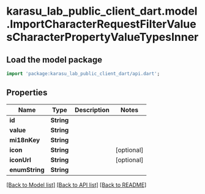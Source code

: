 # karasu_lab_public_client_dart.model.ImportCharacterRequestFilterValuesCharacterPropertyValueTypesInner

## Load the model package
```dart
import 'package:karasu_lab_public_client_dart/api.dart';
```

## Properties
Name | Type | Description | Notes
------------ | ------------- | ------------- | -------------
**id** | **String** |  | 
**value** | **String** |  | 
**mi18nKey** | **String** |  | 
**icon** | **String** |  | [optional] 
**iconUrl** | **String** |  | [optional] 
**enumString** | **String** |  | 

[[Back to Model list]](../README.md#documentation-for-models) [[Back to API list]](../README.md#documentation-for-api-endpoints) [[Back to README]](../README.md)


